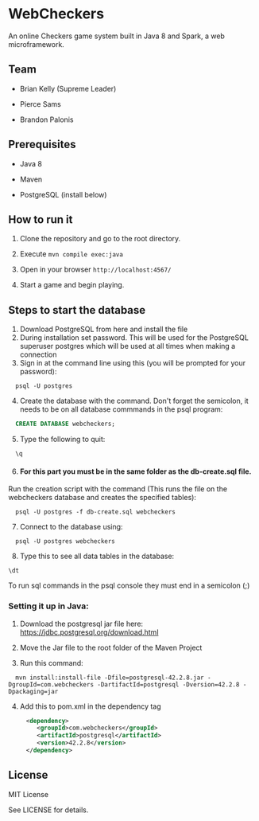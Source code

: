 # WebCheckers

An online Checkers game system built in Java 8 and Spark, a web
microframework.

## Team
- Brian Kelly (Supreme Leader)

- Pierce Sams

- Brandon Palonis


## Prerequisites

- Java 8

- Maven

- PostgreSQL (install below)


## How to run it

1. Clone the repository and go to the root directory.

2. Execute `mvn compile exec:java`

3. Open in your browser `http://localhost:4567/`

4. Start a game and begin playing.

## Steps to start the database
1. Download PostgreSQL from here and install the file
2. During installation set password. This will be used for the PostgreSQL superuser postgres which will be used at all times when making a connection
3. Sign in at the command line using this (you will be prompted for your password):
```
  psql -U postgres
```

4) Create the database with the command. Don't forget the semicolon, it needs to be on all database commmands in the psql program:
  ```sql
    CREATE DATABASE webcheckers;
  ```

5) Type the following to quit:
  ```
    \q
  ```

6) #### For this part you must be in the same folder as the db-create.sql file.
Run the creation script with the command (This runs the file on the webcheckers database and creates the specified tables):
```
  psql -U postgres -f db-create.sql webcheckers
```

7) Connect to the database using:
  ```
    psql -U postgres webcheckers
  ```

8) Type this to see all data tables in the database:
  ```
  \dt
  ``` 
  To run sql commands in the psql console they must end in a semicolon (;)

### Setting it up in Java:
1) Download the postgresql jar file here: https://jdbc.postgresql.org/download.html

2) Move the Jar file to the root folder of the Maven Project

3) Run this command:
```   
  mvn install:install-file -Dfile=postgresql-42.2.8.jar -DgroupId=com.webcheckers -DartifactId=postgresql -Dversion=42.2.8 -Dpackaging=jar
```

4) Add this to pom.xml in the dependency tag
```xml
     <dependency>
        <groupId>com.webcheckers</groupId>
        <artifactId>postgresql</artifactId>
        <version>42.2.8</version>
     </dependency>
```



## License
MIT License

See LICENSE for details.
